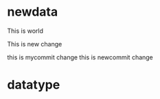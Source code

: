 
# newdata
This is world

This is new change


this is mycommit change
this is newcommit change
# datatype

